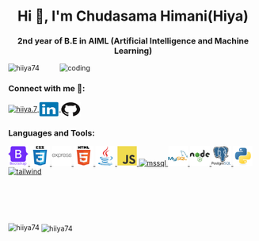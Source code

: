 <h1 align="center">Hi 👋, I'm Chudasama Himani(Hiya)</h1> 
<h3 align="center">2nd year of B.E in AIML (Artificial Intelligence and Machine Learning)</h3>

<img align="right" alt="coding" width="400" src="https://cdn.dribbble.com/users/331265/screenshots/2498700/ana-d-small.gif">
<p align="left"> <img src="https://komarev.com/ghpvc/?username=hiiya74&label=Profile%20views&color=0e75b6&style=flat" alt="hiiya74" /> </p>


<h3 align="left">Connect with me 🤝:</h3>
<p align="left">
  <a href="https://instagram.com/hiiya.7" target="blank">
    <img align="center" src="https://raw.githubusercontent.com/rahuldkjain/github-profile-readme-generator/master/src/images/icons/Social/instagram.svg" alt="hiiya.7" height="30" width="40" />
  </a>
  <a href="https://www.linkedin.com/in/himani-chudasama-6a9675359/" target="blank">
    <img align="center" src="https://raw.githubusercontent.com/devicons/devicon/master/icons/linkedin/linkedin-original.svg" alt="linkedin" height="30" width="40" />
  </a>
  <a href="https://github.com/hiiya74" target="blank">
    <img align="center" src="https://raw.githubusercontent.com/devicons/devicon/master/icons/github/github-original.svg" alt="github" height="30" width="40" />
  </a>
</p>

<h3 align="left">Languages and Tools:</h3>
<p align="left"> 
  <a href="https://getbootstrap.com" target="_blank" rel="noreferrer"> 
    <img src="https://raw.githubusercontent.com/devicons/devicon/master/icons/bootstrap/bootstrap-plain-wordmark.svg" alt="bootstrap" width="40" height="40"/> 
  </a> 
  <a href="https://www.w3schools.com/css/" target="_blank" rel="noreferrer"> 
    <img src="https://raw.githubusercontent.com/devicons/devicon/master/icons/css3/css3-original-wordmark.svg" alt="css3" width="40" height="40"/> 
  </a> 
  <a href="https://expressjs.com" target="_blank" rel="noreferrer"> 
    <img src="https://raw.githubusercontent.com/devicons/devicon/master/icons/express/express-original-wordmark.svg" alt="express" width="40" height="40"/> 
  </a> 
  <a href="https://www.w3.org/html/" target="_blank" rel="noreferrer"> 
    <img src="https://raw.githubusercontent.com/devicons/devicon/master/icons/html5/html5-original-wordmark.svg" alt="html5" width="40" height="40"/> 
  </a> 
  <a href="https://www.java.com" target="_blank" rel="noreferrer"> 
    <img src="https://raw.githubusercontent.com/devicons/devicon/master/icons/java/java-original.svg" alt="java" width="40" height="40"/> 
  </a> 
  <a href="https://developer.mozilla.org/en-US/docs/Web/JavaScript" target="_blank" rel="noreferrer"> 
    <img src="https://raw.githubusercontent.com/devicons/devicon/master/icons/javascript/javascript-original.svg" alt="javascript" width="40" height="40"/> 
  </a> 
  <a href="https://www.microsoft.com/en-us/sql-server" target="_blank" rel="noreferrer"> 
    <img src="https://www.svgrepo.com/show/303229/microsoft-sql-server-logo.svg" alt="mssql" width="40" height="40"/> 
  </a> 
  <a href="https://www.mysql.com/" target="_blank" rel="noreferrer"> 
    <img src="https://raw.githubusercontent.com/devicons/devicon/master/icons/mysql/mysql-original-wordmark.svg" alt="mysql" width="40" height="40"/> 
  </a> 
  <a href="https://nodejs.org" target="_blank" rel="noreferrer"> 
    <img src="https://raw.githubusercontent.com/devicons/devicon/master/icons/nodejs/nodejs-original-wordmark.svg" alt="nodejs" width="40" height="40"/> 
  </a> 
  <a href="https://www.postgresql.org" target="_blank" rel="noreferrer"> 
    <img src="https://raw.githubusercontent.com/devicons/devicon/master/icons/postgresql/postgresql-original-wordmark.svg" alt="postgresql" width="40" height="40"/> 
  </a> 
  <a href="https://www.python.org" target="_blank" rel="noreferrer"> 
    <img src="https://raw.githubusercontent.com/devicons/devicon/master/icons/python/python-original.svg" alt="python" width="40" height="40"/> 
  </a> 
  <a href="https://tailwindcss.com/" target="_blank" rel="noreferrer"> 
    <img src="https://www.vectorlogo.zone/logos/tailwindcss/tailwindcss-icon.svg" alt="tailwind" width="40" height="40"/> 
  </a> 
</p>

<br><br><br><br>

<p><img align="left" src="https://github-readme-stats.vercel.app/api/top-langs?username=hiiya74&show_icons=true&locale=en&layout=compact" alt="hiiya74" /></p>

<p>&nbsp;<img align="center" src="https://github-readme-stats.vercel.app/api?username=hiiya74&show_icons=true&locale=en" alt="hiiya74" /></p>
